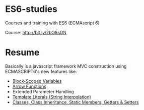 # ES6-studies
Courses and training with ES6 (ECMAscript 6)

Course: http://bit.ly/2bO8sON


# Resume
Basically is a javascript framework MVC construction using  ECMASCRIPT6's new features like:

 - <a href="https://developer.mozilla.org/en-US/docs/Web/JavaScript/Reference/Statements/let">Block-Scoped Variables</a>
 - <a href="https://developer.mozilla.org/pt-BR/docs/Web/JavaScript/Reference/Functions/Arrow_functions">Arrow Functions</a> 
 - Extended Parameter Handling
 - <a href="https://developer.mozilla.org/pt-BR/docs/Web/JavaScript/Reference/template_strings">Template Literals (String Interpolation)</a>
 - <a href="https://developer.mozilla.org/pt-BR/docs/Web/JavaScript/Reference/Classes">Classes, Class Inheritance, Static Members, Getters & Setters</a>
